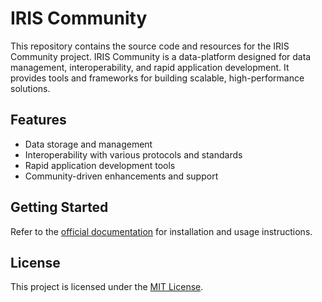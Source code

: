 # IRIS Community

This repository contains the source code and resources for the IRIS Community project. 
IRIS Community is a data-platform designed for data management, interoperability, and rapid application development. 
It provides tools and frameworks for building scalable, high-performance solutions.

## Features

- Data storage and management
- Interoperability with various protocols and standards
- Rapid application development tools
- Community-driven enhancements and support

## Getting Started

Refer to the [official documentation](https://docs.intersystems.com/) for installation and usage instructions.

## License

This project is licensed under the [MIT License](LICENSE).
